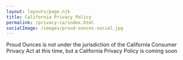 ```yaml
---
layout: layouts/page.njk
title: California Privacy Policy
permalink: /privacy-ca/index.html
socialImage: /images/proud-ounces-social.jpg
---
```

Proud Ounces is not under the jurisdiction of the California Consumer Privacy Act at this time, but a California Privacy Policy is coming soon